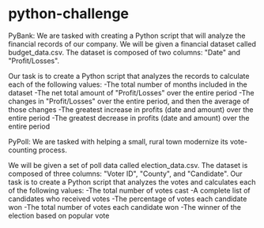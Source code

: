 # python-challenge

PyBank:
We are tasked with creating a Python script that will analyze the financial records of our company. We will be given a financial dataset called budget_data.csv. The dataset is composed of two columns: "Date" and "Profit/Losses".

Our task is to create a Python script that analyzes the records to calculate each of the following values:
-The total number of months included in the dataset
-The net total amount of "Profit/Losses" over the entire period
-The changes in "Profit/Losses" over the entire period, and then the average of those changes
-The greatest increase in profits (date and amount) over the entire period
-The greatest decrease in profits (date and amount) over the entire period

PyPoll: 
We are tasked with helping a small, rural town modernize its vote-counting process.

We will be given a set of poll data called election_data.csv. The dataset is composed of three columns: "Voter ID", "County", and "Candidate". Our task is to create a Python script that analyzes the votes and calculates each of the following values:
-The total number of votes cast
-A complete list of candidates who received votes
-The percentage of votes each candidate won
-The total number of votes each candidate won
-The winner of the election based on popular vote
